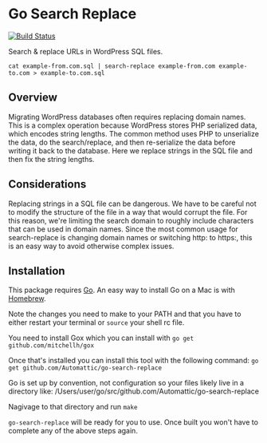 # Go Search Replace

[![Build Status](https://travis-ci.org/Automattic/go-search-replace.svg?branch=master)](https://travis-ci.org/Automattic/go-search-replace)

Search & replace URLs in WordPress SQL files.

```
cat example-from.com.sql | search-replace example-from.com example-to.com > example-to.com.sql
```

## Overview

Migrating WordPress databases often requires replacing domain names. This is a
complex operation because WordPress stores PHP serialized data, which encodes
string lengths. The common method uses PHP to unserialize the data, do the
search/replace, and then re-serialize the data before writing it back to the
database. Here we replace strings in the SQL file and then fix the string
lengths.

## Considerations

Replacing strings in a SQL file can be dangerous. We have to be careful not to
modify the structure of the file in a way that would corrupt the file. For this
reason, we're limiting the search domain to roughly include characters that can
be used in domain names. Since the most common usage for search-replace is
changing domain names or switching http: to https:, this is an easy way to avoid
otherwise complex issues.

## Installation

This package requires [Go](https://golang.org/). An easy way to install Go on a Mac is with [Homebrew](https://medium.com/@jimkang/install-go-on-mac-with-homebrew-5fa421fc55f5).

Note the changes you need to make to your PATH and that you have to either restart your terminal or `source` your shell rc file.

You need to install Gox which you can install with
`go get github.com/mitchellh/gox`

Once that's installed you can install this tool with the following command:
`go get github.com/Automattic/go-search-replace`

Go is set up by convention, not configuration so your files likely live in a directory like: /Users/user/go/src/github.com/Automattic/go-search-replace

Nagivage to that directory and run
`make`

`go-search-replace` will be ready for you to use. Once built you won't have to complete any of the above steps again.
